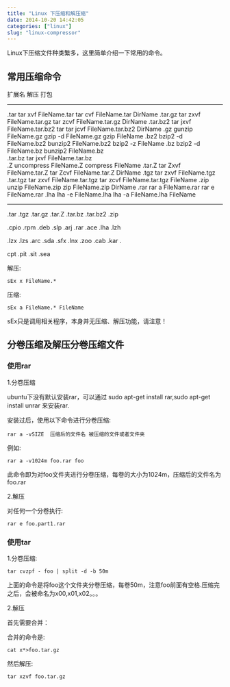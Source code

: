 ```yaml
---
title: "Linux 下压缩和解压缩"
date: 2014-10-20 14:42:05
categories: ["linux"]
slug: "linux-compressor"
---
```




Linux下压缩文件种类繁多，这里简单介绍一下常用的命令。

常用压缩命令
------------

  扩展名             解压                                          打包
  ------------------ --------------------------------------------- -----------------------------------------------------------------
  .tar               tar xvf FileName.tar                          tar cvf FileName.tar DirName
  .tar.gz            tar zxvf FileName.tar.gz                      tar zcvf FileName.tar.gz DirName
  .tar.bz2           tar jxvf FileName.tar.bz2                     tar tar jcvf FileName.tar.bz2 DirName
  .gz                gunzip FileName.gz gzip -d FileName.gz        gzip FileName
  .bz2               bzip2 -d FileName.bz2 bunzip2 FileName.bz2    bzip2 -z FileName
  .bz                bzip2 -d FileName.bz bunzip2 FileName.bz      
  .tar.bz            tar jxvf FileName.tar.bz                      
  .Z                 uncompress FileName.Z                         compress FileName
  .tar.Z             tar Zxvf FileName.tar.Z                       tar Zcvf FileName.tar.Z DirName
  .tgz               tar zxvf FileName.tgz                         
  .tar.tgz           tar zxvf FileName.tar.tgz                     tar zcvf FileName.tar.tgz FileName
  .zip               unzip FileName.zip                            zip FileName.zip DirName
  .rar               rar a FileName.rar                            rar e FileName.rar
  .lha               lha -e FileName.lha                           lha -a FileName.lha FileName

------------------------------------------------------------------------

.tar .tgz .tar.gz .tar.Z .tar.bz .tar.bz2 .zip

.cpio .rpm .deb .slp .arj .rar .ace .lha .lzh

.lzx .lzs .arc .sda .sfx .lnx .zoo .cab .kar .

cpt .pit .sit .sea

解压:

    sEx x FileName.*

压缩:

    sEx a FileName.* FileName

sEx只是调用相关程序，本身并无压缩、解压功能，请注意！

分卷压缩及解压分卷压缩文件
--------------------------

### 使用rar

1.分卷压缩

ubuntu下没有默认安装rar，可以通过 sudo apt-get install rar,sudo apt-get
install unrar 来安装rar.

安装过后，使用以下命令进行分卷压缩:

    rar a -vSIZE  压缩后的文件名 被压缩的文件或者文件夹

例如:

    rar a -v1024m foo.rar foo

此命令即为对foo文件夹进行分卷压缩，每卷的大小为1024m，压缩后的文件名为foo.rar

2.解压

对任何一个分卷执行:

    rar e foo.part1.rar

### 使用tar

1.分卷压缩:

    tar cvzpf - foo | split -d -b 50m

上面的命令是将foo这个文件夹分卷压缩，每卷50m，注意foo前面有空格.压缩完之后，会被命名为x00,x01,x02。。。

2.解压

首先需要合并：

合并的命令是:

    cat x*>foo.tar.gz

然后解压:

    tar xzvf foo.tar.gz
